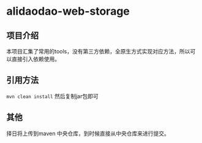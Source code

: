 # alidaodao-web-storage

## 项目介绍
本项目汇集了常用的tools，没有第三方依赖，全原生方式实现对应方法，所以可以直接引入依赖使用。


## 引用方法
`mvn clean install`
然后复制jar包即可

## 其他

择日将上传到maven 中央仓库，到时候直接从中央仓库来进行提交。

